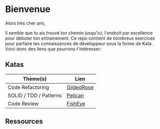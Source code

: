 # Bienvenue
Alors très cher ami,

Il semble que tu ais trouvé ton chemin jusqu'ici, l'endroit par excellence pour débuter ton entrainement. Ce repo contient de nombreux exercices pour parfaire tes connaissances de développeur sous la forme de Kata. Voici donc des liens que pourrons t'intéresser:

## Katas
| Thème(s) | Lien |
| ----------- | ----------- |
| Code Refactoring | [GildedRose](GildedRose/README.md) |
| SOLID / TDD / Patterns | [Pelican](Pelican/README.md) |
| Code Review | [FishEye](FishEye/README.md) |


## Ressources
